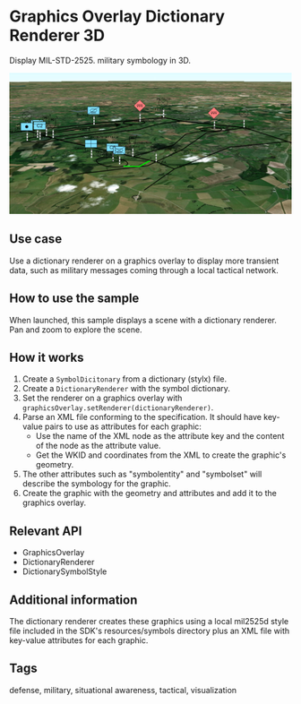 # Graphics Overlay Dictionary Renderer 3D

Display MIL-STD-2525. military symbology in 3D.

![Image of graphics overlay dictionary renderer 3D](GraphicsOverlayDictionaryRenderer3D.png)

## Use case

Use a dictionary renderer on a graphics overlay to display more transient data, such as military messages coming through a local tactical network.

## How to use the sample

When launched, this sample displays a scene with a dictionary renderer. Pan and zoom to explore the scene.

## How it works

1. Create a `SymbolDicitonary` from a dictionary (stylx) file.
2. Create a `DictionaryRenderer` with the symbol dictionary.
3. Set the renderer on a graphics overlay with `graphicsOverlay.setRenderer(dictionaryRenderer)`.
4. Parse an XML file conforming to the specification. It should have key-value pairs to use as attributes for each graphic:
    * Use the name of the XML node as the attribute key and the content of the node as the attribute value.
    * Get the WKID and coordinates from the XML to create the graphic's geometry.
5. The other attributes such as "symbolentity" and "symbolset" will describe the symbology for the graphic.
6. Create the graphic with the geometry and attributes and add it to the graphics overlay.

## Relevant API

* GraphicsOverlay
* DictionaryRenderer
* DictionarySymbolStyle

## Additional information

The dictionary renderer creates these graphics using a local mil2525d style file included in the SDK's resources/symbols directory plus an XML file with key-value attributes for each graphic.

## Tags

defense, military, situational awareness, tactical, visualization
